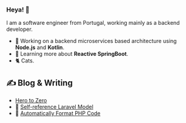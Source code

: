 ### Heya! 👋

I am a software engineer from Portugal, working mainly as a backend developer.
- 🔭 Working on a backend microservices based architecture using **Node.js** and **Kotlin**.
- 🌱 Learning more about **Reactive SpringBoot**.
- 🐈 Cats.

## ✍️ Blog & Writing

- [Hero to Zero](https://joaorbrandao.medium.com/hero-to-zero-ba8de7f47828)
- 🔄 [Self-reference Laravel Model](https://joaorbrandao.medium.com/self-reference-laravel-model-fa8a7b37360d)
- 💅 [Automatically Format PHP Code](https://joaorbrandao.medium.com/automatically-format-php-code-af6d495b3823)
